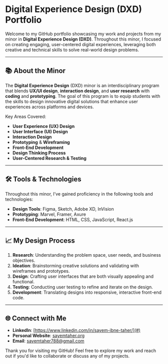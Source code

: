# Digital Experience Design (DXD) Portfolio

Welcome to my GitHub portfolio showcasing my work and projects from my minor in **Digital Experience Design (DXD)**. Throughout this minor, I focused on creating engaging, user-centered digital experiences, leveraging both creative and technical skills to solve real-world design problems.

---

## 📚 About the Minor

The **Digital Experience Design** (DXD) minor is an interdisciplinary program that blends **UX/UI design**, **interaction design**, and **user research** with **coding** and **prototyping**. The goal of this program is to equip students with the skills to design innovative digital solutions that enhance user experiences across platforms and devices.

Key Areas Covered:
- **User Experience (UX) Design**
- **User Interface (UI) Design**
- **Interaction Design**
- **Prototyping** & **Wireframing**
- **Front-End Development**
- **Design Thinking Process**
- **User-Centered Research & Testing**

---



## 🛠 Tools & Technologies

Throughout this minor, I’ve gained proficiency in the following tools and technologies:
- **Design Tools**: Figma, Sketch, Adobe XD, InVision
- **Prototyping**: Marvel, Framer, Axure
- **Front-End Development**: HTML, CSS, JavaScript, React.js


---

## 📈 My Design Process

1. **Research**: Understanding the problem space, user needs, and business objectives.
2. **Ideation**: Brainstorming creative solutions and validating with wireframes and prototypes.
3. **Design**: Crafting user interfaces that are both visually appealing and functional.
4. **Testing**: Conducting user testing to refine and iterate on the design.
5. **Development**: Translating designs into responsive, interactive front-end code.

---

## 🌐 Connect with Me

- **LinkedIn**: [https://www.linkedin.com/in/sayem-ibne-taher/](#)
- **Personal Website**: [sayemtaher.org](#)
- **Email**: [sayemtaher788@gmail.com](mailto:sayemtaher788@gmail.com)

Thank you for visiting my GitHub! Feel free to explore my work and reach out if you'd like to collaborate or discuss any of my projects.
